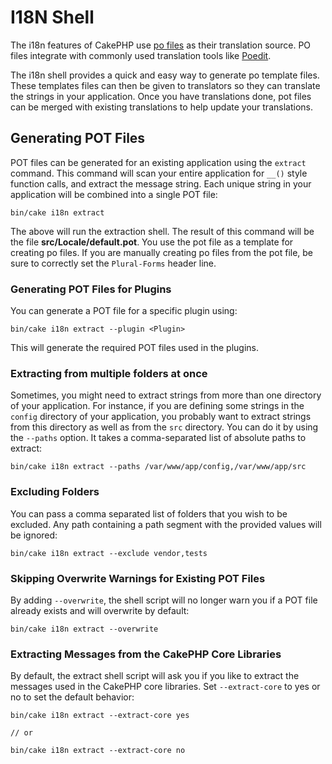 # I18N Shell

The i18n features of CakePHP use [po files](https://en.wikipedia.org/wiki/GNU_gettext)
as their translation source. PO files integrate with commonly used translation tools
like [Poedit](https://www.poedit.net/).

The i18n shell provides a quick and easy way to generate po template files.
These templates files can then be given to translators so they can translate the
strings in your application. Once you have translations done, pot files can be
merged with existing translations to help update your translations.

## Generating POT Files

POT files can be generated for an existing application using the `extract`
command. This command will scan your entire application for `__()` style
function calls, and extract the message string. Each unique string in your
application will be combined into a single POT file:

    bin/cake i18n extract

The above will run the extraction shell. The result of this command will be the
file **src/Locale/default.pot**. You use the pot file as a template for creating
po files. If you are manually creating po files from the pot file, be sure to
correctly set the `Plural-Forms` header line.

### Generating POT Files for Plugins

You can generate a POT file for a specific plugin using:

    bin/cake i18n extract --plugin <Plugin>

This will generate the required POT files used in the plugins.

### Extracting from multiple folders at once

Sometimes, you might need to extract strings from more than one directory of
your application. For instance, if you are defining some strings in the
`config` directory of your application, you probably want to extract strings
from this directory as well as from the `src` directory. You can do it by
using the `--paths` option. It takes a comma-separated list of absolute paths
to extract:

    bin/cake i18n extract --paths /var/www/app/config,/var/www/app/src

### Excluding Folders

You can pass a comma separated list of folders that you wish to be excluded.
Any path containing a path segment with the provided values will be ignored:

    bin/cake i18n extract --exclude vendor,tests

### Skipping Overwrite Warnings for Existing POT Files

By adding `--overwrite`, the shell script will no longer warn you if a POT
file already exists and will overwrite by default:

    bin/cake i18n extract --overwrite

### Extracting Messages from the CakePHP Core Libraries

By default, the extract shell script will ask you if you like to extract
the messages used in the CakePHP core libraries. Set `--extract-core` to yes
or no to set the default behavior:

    bin/cake i18n extract --extract-core yes

    // or

    bin/cake i18n extract --extract-core no
